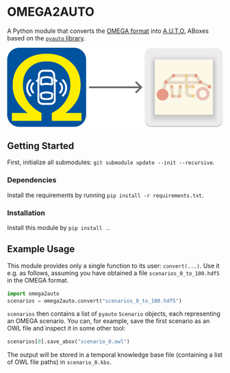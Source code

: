 # OMEGA2AUTO

A Python module that converts the [OMEGA format](https://github.com/ika-rwth-aachen/omega_format/) into [A.U.T.O.](https://github.com/lu-w/auto/) ABoxes based on the [`pyauto` library](https://github.com/lu-w/pyauto/).

![OMEGA2AUTO](./images/omega2auto.svg)

## Getting Started

First, initialize all submodules: `git submodule update --init --recursive`.

### Dependencies

Install the requirements by running `pip install -r requirements.txt`.

### Installation

Install this module by `pip install .`.

## Example Usage

This module provides only a single function to its user: `convert(...)`.
Use it e.g. as follows, assuming you have obtained a file `scenarios_0_to_100.hdf5` in the OMEGA format.

```python
import omega2auto
scenarios = omega2auto.convert("scenarios_0_to_100.hdf5")
```

`scenarios` then contains a list of `pyauto` `Scenario` objects, each representing an OMEGA scenario.
You can, for example, save the first scenario as an OWL file and inspect it in some other tool:

```python
scenarios[0].save_abox("scenario_0.owl")
```

The output will be stored in a temporal knowledge base file (containing a list of OWL file paths) in `scenario_0.kbs`.

